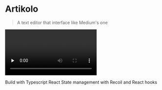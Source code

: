 # Artikolo

> A text editor that interface like Medium's one

<video id="video" autoplay="autoplay" preload="none">
  <source src="https://github.com/senlima0430/artikolo/editor-1.mp4" type="video/mp4">
</video>

Build with Typescript React
State management with Recoil and React hooks
